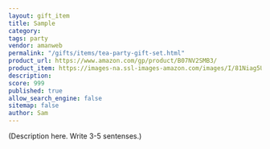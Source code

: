```yaml
---
layout: gift_item
title: Sample
category: 
tags: party
vendor: amanweb
permalink: "/gifts/items/tea-party-gift-set.html"
product_url: https://www.amazon.com/gp/product/B07NV2SMB3/
product_item: https://images-na.ssl-images-amazon.com/images/I/81Niag5UxvL._AC_SL1500_.jpg
description:  
score: 999
published: true
allow_search_engine: false
sitemap: false
author: Sam
---
```


(Description here. Write 3-5 sentenses.)